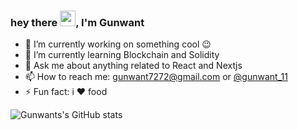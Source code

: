 ### hey there <img src="https://media.giphy.com/media/hvRJCLFzcasrR4ia7z/giphy.gif" width="25px">, I'm Gunwant 

- 🔭 I’m currently working on something cool :wink:
- 🌱 I’m currently learning Blockchain and Solidity
- 💬 Ask me about anything related to React and Nextjs
- 📫 How to reach me: gunwant7272@gmail.com or [@gunwant_11](https://twitter.com/gunwant_11) 
- ⚡ Fun fact: i ❤ food

![Gunwants's GitHub stats](https://github-readme-stats.vercel.app/api?username=gunwant11&theme=dark&show_icons=true)

